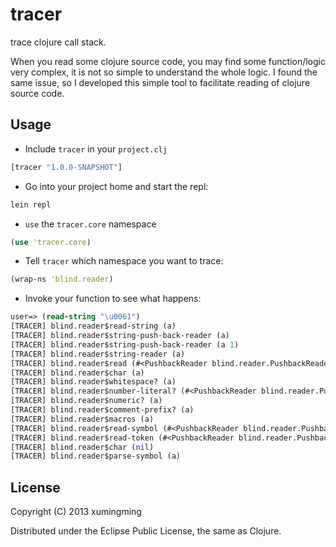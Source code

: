 # tracer

trace clojure call stack.

When you read some clojure source code, you may find some function/logic very complex, it is not so simple to understand the whole logic. I found the same issue, so I developed this simple tool to facilitate reading of clojure source code.
## Usage

* Include `tracer` in your `project.clj`

```clojure
[tracer "1.0.0-SNAPSHOT"]
```

* Go into your project home and start the repl:

```bash
lein repl
```

* `use` the `tracer.core` namespace

```clojure
(use 'tracer.core)
```

* Tell `tracer` which namespace you want to trace:

```clojure
(wrap-ns 'blind.reader)
```

* Invoke your function to see what happens:

```clojure
user=> (read-string "\u0061")
[TRACER] blind.reader$read-string (a)
[TRACER] blind.reader$string-push-back-reader (a)
[TRACER] blind.reader$string-push-back-reader (a 1)
[TRACER] blind.reader$string-reader (a)
[TRACER] blind.reader$read (#<PushbackReader blind.reader.PushbackReader@625db9eb> true nil false)
[TRACER] blind.reader$char (a)
[TRACER] blind.reader$whitespace? (a)
[TRACER] blind.reader$number-literal? (#<PushbackReader blind.reader.PushbackReader@625db9eb> a)
[TRACER] blind.reader$numeric? (a)
[TRACER] blind.reader$comment-prefix? (a)
[TRACER] blind.reader$macros (a)
[TRACER] blind.reader$read-symbol (#<PushbackReader blind.reader.PushbackReader@625db9eb> a)
[TRACER] blind.reader$read-token (#<PushbackReader blind.reader.PushbackReader@625db9eb> a)
[TRACER] blind.reader$char (nil)
[TRACER] blind.reader$parse-symbol (a)
```

## License

Copyright (C) 2013 xumingming

Distributed under the Eclipse Public License, the same as Clojure.
